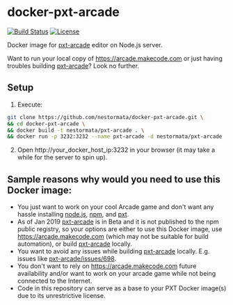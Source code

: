# docker-pxt-arcade
[![Build Status](https://travis-ci.org/nestormata/docker-pxt-arcade.svg?branch=master)](https://travis-ci.org/nestormata/docker-pxt-arcade)
[![License](https://img.shields.io/badge/BSD-0--clause-blue.svg)](https://github.com/nestormata/docker-pxt-arcade/blob/master/LICENSE)

Docker image for [pxt-arcade](https://github.com/Microsoft/pxt-arcade) editor on Node.js server.

Want to run your local copy of https://arcade.makecode.com or just having troubles building [pxt-arcade](https://github.com/Microsoft/pxt-arcade)?
Look no further.

## Setup

1. Execute:
```bash
git clone https://github.com/nestormata/docker-pxt-arcade.git \
&& cd docker-pxt-arcade \
&& docker build -t nestormata/pxt-arcade . \
&& docker run -p 3232:3232 --name pxt-arcade -d nestormata/pxt-arcade
```
2. Open http://your_docker_host_ip:3232 in your browser (it may take a while for the server to spin up).

## Sample reasons why would you need to use this Docker image:
* You just want to work on your cool Arcade game and don't want any hassle installing [node.js](https://nodejs.org/), [npm](https://www.npmjs.com/), and [pxt](https://makecode.com/cli).
* As of Jan 2019 [pxt-arcade](https://github.com/Microsoft/pxt-arcade) is in Beta and it is not published to the npm public registry, so your options are either to use this Docker image, use https://arcade.makecode.com (which may not be suitable for build automation), or build [pxt-arcade](https://github.com/Microsoft/pxt-arcade) locally.
* You want to avoid any issues while building [pxt-arcade](https://github.com/Microsoft/pxt-arcade) locally. E.g. issues like [pxt-arcade/issues/698](https://github.com/Microsoft/pxt-arcade/issues/698).
* You don't want to rely on https://arcade.makecode.com future availability and/or want to work on your arcade game while not being connected to the Internet.
* Code in this repository can serve as a base to your PXT Docker image(s) due to its unrestrictive license.
